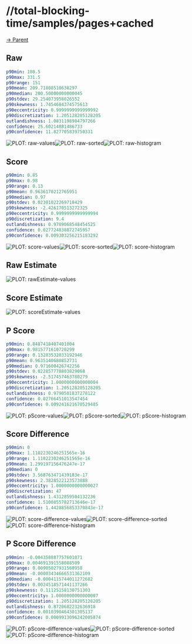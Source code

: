 
# //total-blocking-time/samples/pages+cached

[→ Parent](../..)


## Raw


```yaml
p90min: 180.5
p90max: 331.5
p90range: 151
p90mean: 209.71808510638297
p90median: 200.50000000000045
p90stdev: 29.254073958026552
p90skewness: 1.7454684374575613
p90eccentricity: 0.9999999999999992
p90discretization: 1.205128205128205
outlandishness: 1.0831198984797266
confidence: 25.60214881486733
p90confidence: 11.827705839750331

```

![PLOT: raw-values](./raw/values.svg)![PLOT: raw-sorted](./raw/sorted.svg)![PLOT: raw-histogram](./raw/histogram.svg)
## Score


```yaml
p90min: 0.85
p90max: 0.98
p90range: 0.13
p90mean: 0.9636170212765951
p90median: 0.97
p90stdev: 0.02301022269718429
p90skewness: -2.426170513272325
p90eccentricity: 0.9999999999999994
p90discretization: 9.4
outlandishness: 0.9789068548454525
confidence: 0.027724838872745957
p90confidence: 0.009303256215183292

```

![PLOT: score-values](./score/values.svg)![PLOT: score-sorted](./score/sorted.svg)![PLOT: score-histogram](./score/histogram.svg)
## Raw Estimate

![PLOT: rawEstimate-values](./rawEstimate/values.svg)
## Score Estimate

![PLOT: scoreEstimate-values](./scoreEstimate/values.svg)
## P Score


```yaml
p90min: 0.8487418407401004
p90max: 0.9815771610720299
p90range: 0.13283532033192946
p90mean: 0.9635140680852731
p90median: 0.971600426742256
p90stdev: 0.022857778803829068
p90skewness: -2.517457463780279
p90eccentricity: 1.0000000000000004
p90discretization: 1.205128205128205
outlandishness: 0.9790501837278122
confidence: 0.02766451013547454
p90confidence: 0.009241621670529485

```

![PLOT: pScore-values](./pScore/values.svg)![PLOT: pScore-sorted](./pScore/sorted.svg)![PLOT: pScore-histogram](./pScore/histogram.svg)
## Score Difference


```yaml
p90min: 0
p90max: 1.1102230246251565e-16
p90range: 1.1102230246251565e-16
p90mean: 1.299197156476247e-17
p90median: 0
p90stdev: 3.568763471439183e-17
p90skewness: 2.3828522123573888
p90eccentricity: 1.0000000000000027
p90discretization: 47
outlandishness: 1.4312859504132236
confidence: 1.5100855782713646e-17
p90confidence: 1.4428856853370843e-17

```

![PLOT: score-difference-values](./score-difference/values.svg)![PLOT: score-difference-sorted](./score-difference/sorted.svg)![PLOT: score-difference-histogram](./score-difference/histogram.svg)
## P Score Difference


```yaml
p90min: -0.004358887757601071
p90max: 0.004691391558088509
p90range: 0.00905027931568958
p90mean: -0.00003434666531362109
p90median: -0.0004115744011272682
p90stdev: 0.0024518571441137266
p90skewness: 0.11125158130751303
p90eccentricity: 1.0000000000000007
p90discretization: 1.205128205128205
outlandishness: 0.8720682232636918
confidence: 0.0010390464301305137
p90confidence: 0.0009913096242005874

```

![PLOT: pScore-difference-values](./pScore-difference/values.svg)![PLOT: pScore-difference-sorted](./pScore-difference/sorted.svg)![PLOT: pScore-difference-histogram](./pScore-difference/histogram.svg)